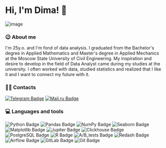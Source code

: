 # Hi, I'm Dima! 👋
![image](https://github.com/bdi2503/bdi2503/assets/142053096/8b256b32-fa02-46c0-88bc-ce1de14057c9)




### :wink: About me
I'm 25y.o. and I'm fond of data analysis. I graduated from the Bachelor's degree in Applied Mathematics and Master's degree in Applied Mechanics at the Moscow State University of Civil Engineering. My inspiration and desire to develop in the field of Data Analyst came during my studies at the university. I often worked with data, studied statistics and realized that I like it and I want to connect my future with it.

### :calling::email: Contacts
[![Telegram Badge](https://img.shields.io/badge/-Telegram-26A5E4?style=flat&logo=Telegram&logoColor=white)](https://t.me/burykin_di) 
[![Mail.ru Badge](https://img.shields.io/badge/-burykin.di@mail.ru-005FF9?style=flat&logo=maildotru&logoColor=white)](mailto:burykin.di@mail.ru)

### :computer: Languages and tools
![Python Badge](https://img.shields.io/badge/-Python-3776AB?style=plastic&logo=python&logoColor=white)
![Pandas Badge](https://img.shields.io/badge/-Pandas-150458?style=plastic&logo=pandas&logoColor=white)
![NumPy Badge](https://img.shields.io/badge/-NumPy-013243?style=plastic&logo=numpy&logoColor=white)
![Seaborn Badge](https://img.shields.io/badge/-Seaborn-002F55?style=plastic)
![Matplotlib Badge](https://img.shields.io/badge/-Matplotlib-26A5E4?style=plastic)
![Jupiter Badge](https://img.shields.io/badge/-Jupiter-F37626?style=plastic&logo=jupyter&logoColor=white)
![Clickhouse Badge](https://img.shields.io/badge/-Clickhouse-FFCC01?style=plastic&logo=clickhouse&logoColor=white)
![PostgreSQL Badge](https://img.shields.io/badge/-PostgreSQL-4169E1?style=plastic&logo=postgresql&logoColor=white)
![R Badge](https://img.shields.io/badge/-R-276DC3?style=plastic&logo=r&logoColor=white)
![A/B_tests Badge](https://img.shields.io/badge/-A/B_tests-DBD7D2?style=plastic)
![Redash Badge](https://img.shields.io/badge/-Redash-FF5349?style=plastic)
![Airflow Badge](https://img.shields.io/badge/-Airflow-017CEE?style=plastic&logo=apacheairflow&logoColor=white)
![GitLab Badge](https://img.shields.io/badge/-GitLab-FC6D26?style=plastic&logo=gitlab&logoColor=white)
![Git Badge](https://img.shields.io/badge/-Git-F05032?style=plastic&logo=git&logoColor=white)



<!--
**bdi2503/bdi2503** is a ✨ _special_ ✨ repository because its `README.md` (this file) appears on your GitHub profile.

Here are some ideas to get you started:

- 🔭 I’m currently working on ...
- 🌱 I’m currently learning ...
- 👯 I’m looking to collaborate on ...
- 🤔 I’m looking for help with ...
- 💬 Ask me about ...
- 📫 How to reach me: ...
- 😄 Pronouns: ...
- ⚡ Fun fact: ...
-->
